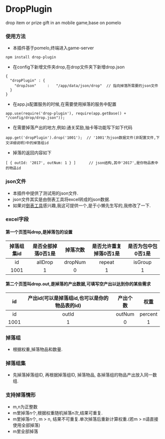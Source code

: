 # DropPlugin
drop item or prize gift in an mobile game,base on pomelo

### 使用方法
* 本插件基于pomelo,终端进入game-server
```
npm install drop-plugin
```
* 在config下新增文件夹drop,在drop文件夹下新增drop.json
```
{
  "dropPlugin" : {
    "dropJson"     :   "/app/data/json/drop"  // 指向掉落所需要的json文件
  }
}
```
* 在app.js配置服务的时候,在需要使用掉落的服务中配置
```
app.use(require('drop-plugin'), require(app.getBase() + "/config/drop/drop.json"));
```
* 在需要掉落产出的地方,例如:通关奖励,抽卡等功能写下如下代码
```
app.get('dropPlugin').drop('1001');  // '1001'为json数据文件(非配置文件,下文详细说明)中的掉落组id
```
* 掉落的返回内容如下
```
[ { outId: '2017', outNum: 1 } ]      // json结构,其中'2017',是你物品表中的物品id
```
### json文件
* 本插件中提供了测试用的json文件.
* json文件其实是由倒表工具将excel转成的json数据.
* 如果对[倒表工具](https://github.com/luckyqqk/excel2json.git)感兴趣,我这可提供一个,是于小懒先生写的,我修改了一下.
### excel字段
#### 第一个页签叫drop,是掉落包的设置
|掉落组集id|是否全部掉落0否1是|掉落次数|是否允许重复掉落0否1是|是否为包中包0否1是|
|:-:|:-:|:-:|:-:|:-:|
|id|allDrop|dropNum|repeat|isGroup|
|1001|1|0|1|1|
#### 第二个页签叫drop.out,是掉落的产出数据,可填写空产出以达到你的某些需求
|id|产出id(可以是掉落组id,也可以是你的物品表的id)|产出个数|权重|
|:-:|:-:|:-:|:-:|
|id|outId|outNum|percent|
|1001|1|0|1|1|


### 掉落组
* 根据权重,掉落物品和数量.

### 掉落组集
* 先掉落掉落组ID, 再根据掉落组ID, 掉落物品, 各掉落组的物品产出放入同一数组.

### 支持掉落情形
* m,n为正整数
* m里掉落n个,根据权重随机掉落n次,结果可重复.
* m里掉落n个, m > n, 结果不可重复.单次掉落后重新计算权重.(若m > n请直接使用全部掉落)
* m里全部掉落
